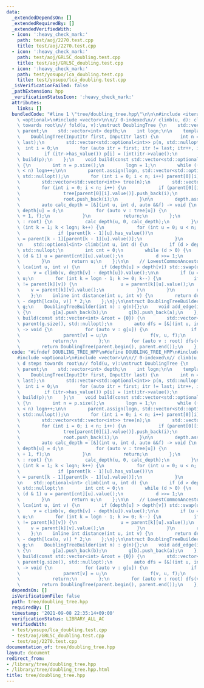 ```yaml
---
data:
  _extendedDependsOn: []
  _extendedRequiredBy: []
  _extendedVerifiedWith:
  - icon: ':heavy_check_mark:'
    path: test/aoj/2270.test.cpp
    title: test/aoj/2270.test.cpp
  - icon: ':heavy_check_mark:'
    path: test/aoj/GRL5C_doubling.test.cpp
    title: test/aoj/GRL5C_doubling.test.cpp
  - icon: ':heavy_check_mark:'
    path: test/yosupo/lca_doubling.test.cpp
    title: test/yosupo/lca_doubling.test.cpp
  _isVerificationFailed: false
  _pathExtension: hpp
  _verificationStatusIcon: ':heavy_check_mark:'
  attributes:
    links: []
  bundledCode: "#line 1 \"tree/doubling_tree.hpp\"\n\n\n#include <iterator>\n#include\
    \ <optional>\n#include <vector>\n\n// 0-indexed\n// climb(u, d): climb d steps\
    \ towards root\n// fold(u, v):\nstruct DoublingTree {\n    std::vector<std::vector<std::optional<int>>>\
    \ parent;\n    std::vector<int> depth;\n    int logn;\n\n    template <class InputItr>\n\
    \    DoublingTree(InputItr first, InputItr last) {\n        int n = std::distance(first,\
    \ last);\n        std::vector<std::optional<int>> p(n, std::nullopt);\n      \
    \  int i = 0;\n        for (auto itr = first; itr != last; itr++, i++) {\n   \
    \         if (itr->has_value()) p[i] = (int)itr->value();\n        }\n       \
    \ build(p);\n    };\n    void build(const std::vector<std::optional<int>> &p)\
    \ {\n        int n = p.size();\n        logn = 1;\n        while ((1 << logn)\
    \ < n) logn++;\n\n        parent.assign(logn, std::vector<std::optional<int>>(n,\
    \ std::nullopt));\n        for (int i = 0; i < n; i++) parent[0][i] = p[i];\n\
    \        std::vector<std::vector<int>> tree(n);\n        std::vector<int> root;\n\
    \        for (int i = 0; i < n; i++) {\n            if (parent[0][i].has_value())\n\
    \                tree[parent[0][i].value()].push_back(i);\n            else\n\
    \                root.push_back(i);\n        }\n\n        depth.assign(n, -1);\n\
    \        auto calc_depth = [&](int u, int d, auto &&f) -> void {\n           \
    \ depth[u] = d;\n            for (auto v : tree[u]) {\n                f(v, d\
    \ + 1, f);\n            }\n            return;\n        };\n        for (int u\
    \ : root) {\n            calc_depth(u, 0, calc_depth);\n        }\n\n        for\
    \ (int k = 1; k < logn; k++) {\n            for (int u = 0; u < n; u++) {\n  \
    \              if (parent[k - 1][u].has_value())\n                    parent[k][u]\
    \ = parent[k - 1][parent[k - 1][u].value()];\n            }\n        }\n    };\n\
    \n    std::optional<int> climb(int u, int d) {\n        if (d > depth[u]) return\
    \ std::nullopt;\n        int cnt = 0;\n        while (d > 0) {\n            if\
    \ (d & 1) u = parent[cnt][u].value();\n            d >>= 1;\n            cnt++;\n\
    \        }\n        return u;\n    };\n\n    // LowestCommonAncestor\n    int\
    \ lca(int u, int v) {\n        if (depth[u] > depth[v]) std::swap(u, v);\n   \
    \     v = climb(v, depth[v] - depth[u]).value();\n\n        if (u == v) return\
    \ u;\n        for (int k = logn - 1; k >= 0; k--) {\n            if (parent[k][u]\
    \ != parent[k][v]) {\n                u = parent[k][u].value();\n            \
    \    v = parent[k][v].value();\n            }\n        }\n        return parent[0][u].value();\n\
    \    };\n    inline int distance(int u, int v) {\n        return depth[u] + depth[v]\
    \ - depth[lca(u, v)] * 2;\n    };\n};\n\nstruct DoublingTreeBuilder {\n    std::vector<std::vector<int>>\
    \ g;\n    DoublingTreeBuilder(int n) : g(n){};\n    void add_edge(int a, int b)\
    \ {\n        g[a].push_back(b);\n        g[b].push_back(a);\n    };\n    DoublingTree\
    \ build(const std::vector<int> &root = {0}) {\n        std::vector<std::optional<int>>\
    \ parent(g.size(), std::nullopt);\n        auto dfs = [&](int u, int p, auto &&f)\
    \ -> void {\n            for (auto v : g[u]) {\n                if (v == p) continue;\n\
    \                parent[v] = u;\n                f(v, u, f);\n            }\n\
    \            return;\n        };\n        for (auto v : root) dfs(v, -1, dfs);\n\
    \        return DoublingTree(parent.begin(), parent.end());\n    };\n};\n\n\n"
  code: "#ifndef DOUBLING_TREE_HPP\n#define DOUBLING_TREE_HPP\n#include <iterator>\n\
    #include <optional>\n#include <vector>\n\n// 0-indexed\n// climb(u, d): climb\
    \ d steps towards root\n// fold(u, v):\nstruct DoublingTree {\n    std::vector<std::vector<std::optional<int>>>\
    \ parent;\n    std::vector<int> depth;\n    int logn;\n\n    template <class InputItr>\n\
    \    DoublingTree(InputItr first, InputItr last) {\n        int n = std::distance(first,\
    \ last);\n        std::vector<std::optional<int>> p(n, std::nullopt);\n      \
    \  int i = 0;\n        for (auto itr = first; itr != last; itr++, i++) {\n   \
    \         if (itr->has_value()) p[i] = (int)itr->value();\n        }\n       \
    \ build(p);\n    };\n    void build(const std::vector<std::optional<int>> &p)\
    \ {\n        int n = p.size();\n        logn = 1;\n        while ((1 << logn)\
    \ < n) logn++;\n\n        parent.assign(logn, std::vector<std::optional<int>>(n,\
    \ std::nullopt));\n        for (int i = 0; i < n; i++) parent[0][i] = p[i];\n\
    \        std::vector<std::vector<int>> tree(n);\n        std::vector<int> root;\n\
    \        for (int i = 0; i < n; i++) {\n            if (parent[0][i].has_value())\n\
    \                tree[parent[0][i].value()].push_back(i);\n            else\n\
    \                root.push_back(i);\n        }\n\n        depth.assign(n, -1);\n\
    \        auto calc_depth = [&](int u, int d, auto &&f) -> void {\n           \
    \ depth[u] = d;\n            for (auto v : tree[u]) {\n                f(v, d\
    \ + 1, f);\n            }\n            return;\n        };\n        for (int u\
    \ : root) {\n            calc_depth(u, 0, calc_depth);\n        }\n\n        for\
    \ (int k = 1; k < logn; k++) {\n            for (int u = 0; u < n; u++) {\n  \
    \              if (parent[k - 1][u].has_value())\n                    parent[k][u]\
    \ = parent[k - 1][parent[k - 1][u].value()];\n            }\n        }\n    };\n\
    \n    std::optional<int> climb(int u, int d) {\n        if (d > depth[u]) return\
    \ std::nullopt;\n        int cnt = 0;\n        while (d > 0) {\n            if\
    \ (d & 1) u = parent[cnt][u].value();\n            d >>= 1;\n            cnt++;\n\
    \        }\n        return u;\n    };\n\n    // LowestCommonAncestor\n    int\
    \ lca(int u, int v) {\n        if (depth[u] > depth[v]) std::swap(u, v);\n   \
    \     v = climb(v, depth[v] - depth[u]).value();\n\n        if (u == v) return\
    \ u;\n        for (int k = logn - 1; k >= 0; k--) {\n            if (parent[k][u]\
    \ != parent[k][v]) {\n                u = parent[k][u].value();\n            \
    \    v = parent[k][v].value();\n            }\n        }\n        return parent[0][u].value();\n\
    \    };\n    inline int distance(int u, int v) {\n        return depth[u] + depth[v]\
    \ - depth[lca(u, v)] * 2;\n    };\n};\n\nstruct DoublingTreeBuilder {\n    std::vector<std::vector<int>>\
    \ g;\n    DoublingTreeBuilder(int n) : g(n){};\n    void add_edge(int a, int b)\
    \ {\n        g[a].push_back(b);\n        g[b].push_back(a);\n    };\n    DoublingTree\
    \ build(const std::vector<int> &root = {0}) {\n        std::vector<std::optional<int>>\
    \ parent(g.size(), std::nullopt);\n        auto dfs = [&](int u, int p, auto &&f)\
    \ -> void {\n            for (auto v : g[u]) {\n                if (v == p) continue;\n\
    \                parent[v] = u;\n                f(v, u, f);\n            }\n\
    \            return;\n        };\n        for (auto v : root) dfs(v, -1, dfs);\n\
    \        return DoublingTree(parent.begin(), parent.end());\n    };\n};\n\n#endif\n"
  dependsOn: []
  isVerificationFile: false
  path: tree/doubling_tree.hpp
  requiredBy: []
  timestamp: '2021-09-08 22:35:14+09:00'
  verificationStatus: LIBRARY_ALL_AC
  verifiedWith:
  - test/yosupo/lca_doubling.test.cpp
  - test/aoj/GRL5C_doubling.test.cpp
  - test/aoj/2270.test.cpp
documentation_of: tree/doubling_tree.hpp
layout: document
redirect_from:
- /library/tree/doubling_tree.hpp
- /library/tree/doubling_tree.hpp.html
title: tree/doubling_tree.hpp
---
```


